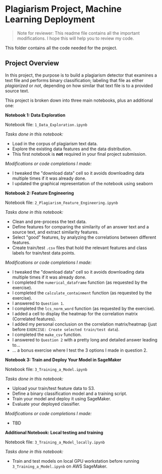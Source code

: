 # Plagiarism Project, Machine Learning Deployment

> Note for reviewer: This readme file contains all the important modifications. I hope this will help you to review my code.


This folder contains all the code needed for the project.

## Project Overview

In this project, the purpose is to build a plagiarism detector that examines a text file and performs binary classification; labeling that file as either *plagiarized* or *not*, depending on how similar that text file is to a provided source text.

This project is broken down into three main notebooks, plus an additional one:

**Notebook 1: Data Exploration**

Notebook file: `1_Data_Exploration.ipynb`

*Tasks done in this notebook:*
* Load in the corpus of plagiarism text data.
* Explore the existing data features and the data distribution.
* This first notebook is **not** required in your final project submission.

*Modifications or code completions I made:*
* I tweaked the "download data" cell so it avoids downloading data multiple times if it was already done.
* I updated the graphical representation of the notebook using seaborn


**Notebook 2: Feature Engineering**

Notebook file: `2_Plagiarism_Feature_Engineering.ipynb`

*Tasks done in this notebook:*
* Clean and pre-process the text data.
* Define features for comparing the similarity of an answer text and a source text, and extract similarity features.
* Select "good" features, by analyzing the correlations between different features.
* Create train/test `.csv` files that hold the relevant features and class labels for train/test data points.

*Modifications or code completions I made:*
* I tweaked the "download data" cell so it avoids downloading data multiple times if it was already done.
* I completed the `numerical_dataframe` function (as requested by the exercise).
* I completed the `calculate_containment` function (as requested by the exercise).
* I answered to `Question 1`.
* I completed the `lcs_norm_word` function (as requested by the exercise).
* I added a cell to display the heatmap for the correlation matrix (Correlated features).
* I added my personal conclusion on the correlation matrix/heatmap (just before `EXERCISE: Create selected train/test data`).
* I completed the `make_csv` function.
* I answered to `Question 2` with a pretty long and detailed answer leading to...
* ... a bonus exercise where I test the 3 options I made in question 2.


**Notebook 3: Train and Deploy Your Model in SageMaker**

Notebook file: `3_Training_a_Model.ipynb`

*Tasks done in this notebook:*
* Upload your train/test feature data to S3.
* Define a binary classification model and a training script.
* Train your model and deploy it using SageMaker.
* Evaluate your deployed classifier.

*Modifications or code completions I made:*
* TBD

**Additional Notebook: Local testing and training**

Notebook file: `3_Training_a_Model_locally.ipynb`

*Tasks done in this notebook:*
* Train and test models on local GPU workstation before running `3_Training_a_Model.ipynb` on AWS SageMaker.